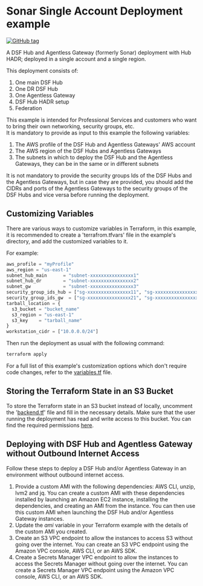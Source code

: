 # Sonar Single Account Deployment example
[![GitHub tag](https://img.shields.io/github/v/tag/imperva/dsfkit.svg)](https://github.com/imperva/dsfkit/tags)

A DSF Hub and Agentless Gateway (formerly Sonar) deployment with Hub HADR; deployed in a single account and a single region.

This deployment consists of:

1. One main DSF Hub
2. One DR DSF Hub
3. One Agentless Gateway
4. DSF Hub HADR setup
5. Federation

This example is intended for Professional Services and customers who want to bring their own networking, security groups, etc.</br>
It is mandatory to provide as input to this example the following variables:
1. The AWS profile of the DSF Hub and Agentless Gateways' AWS account
2. The AWS region of the DSF Hubs and Agentless Gateways
3. The subnets in which to deploy the DSF Hub and the Agentless Gateways, they can be in the same or in different subnets

It is not mandatory to provide the security groups Ids of the DSF Hubs and the Agentless Gateways, but in case they are provided, you should add the CIDRs and ports of the Agentless Gateways to the security groups of the DSF Hubs and vice versa before running the deployment.<br/>

## Customizing Variables

There are various ways to customize variables in Terraform, in this example, it is recommended to create a 'terrafrom.tfvars'
file in the example's directory, and add the customized variables to it.

For example:

  ```tf
  aws_profile = "myProfile"
  aws_region = "us-east-1"
  subnet_hub_main      = "subnet-xxxxxxxxxxxxxxxx1"
  subnet_hub_dr        = "subnet-xxxxxxxxxxxxxxxx2"
  subnet_gw            = "subnet-xxxxxxxxxxxxxxxx3"
  security_group_ids_hub = ["sg-xxxxxxxxxxxxxxxx11", "sg-xxxxxxxxxxxxxxxx12"]
  security_group_ids_gw  = ["sg-xxxxxxxxxxxxxxxx21", "sg-xxxxxxxxxxxxxxxx22"]
  tarball_location = {
    s3_bucket = "bucket_name"
    s3_region = "us-east-1"
    s3_key    = "tarball_name"
  }
  workstation_cidr = ["10.0.0.0/24"]
  ```

Then run the deployment as usual with the following command:
  ```bash
  terraform apply
   ```
For a full list of this example's customization options which don't require code changes, refer to the [variables.tf](./variables.tf) file.

## Storing the Terraform State in an S3 Bucket

To store the Terraform state in an S3 bucket instead of locally, uncomment the '[backend.tf](./backend.tf)' file and fill in the necessary details.
Make sure that the user running the deployment has read and write access to this bucket. You can find the required permissions [here](https://developer.hashicorp.com/terraform/language/settings/backends/s3#s3-bucket-permissions).

## Deploying with DSF Hub and Agentless Gateway without Outbound Internet Access

Follow these steps to deploy a DSF Hub and/or Agentless Gateway in an environment without outbound internet access.
1. Provide a custom AMI with the following dependencies: AWS CLI, unzip, lvm2 and jq.
   You can create a custom AMI with these dependencies installed by launching an Amazon EC2 instance, installing the dependencies, and creating an AMI from the instance.
   You can then use this custom AMI when launching the DSF Hub and/or Agentless Gateway instances.
2. Update the _ami_ variable in your Terraform example with the details of the custom AMI you created.
3. Create an S3 VPC endpoint to allow the instances to access S3 without going over the internet. You can create an S3 VPC endpoint using the Amazon VPC console, AWS CLI, or an AWS SDK.
4. Create a Secrets Manager VPC endpoint to allow the instances to access the Secrets Manager without going over the internet. You can create a Secrets Manager VPC endpoint using the Amazon VPC console, AWS CLI, or an AWS SDK.

